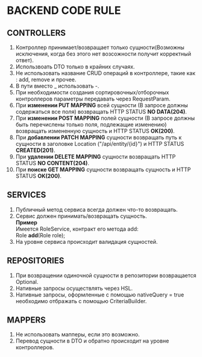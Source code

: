 # BACKEND CODE RULE

## CONTROLLERS

1. Контроллер принимает/возвращает только сущности(Возможны исключения, когда без этого нет возсожности получит корректный ответ).
2. Использвоать DTO только в крайних случаях.
3. Не использовать название CRUD операций в контроллере, такие как : add, remove и прочее.
4. В пути вместо _ использовать -.
5. При необходимости создания сортировочных/отборочных контроллеров параметры передавать через RequestParam.
6. При **изменении PUT MAPPING** всей сущности (В запросе должны содержаться все поля) возвращать HTTP STATUS **NO DATA(204)**.
7. При **изменении POST MAPPING** полей сущности (В запросе должны быть перечислены только поля, подлежащие изменению) возвращать измененную сущность и HTTP STATUS **OK(200)**.
8. При **добавлении PATCH MAPPING** сущности возвращать путь к сущности в заголовке Location ("/api/entity/{id}") и HTTP STATUS **CREATED(201)**.
9. При **удалении DELETE MAPPING** сущности возвращать HTTP STATUS **NO CONTENT(204)**.
10. При **поиске GET MAPPING** сущности возвращать сущность и HTTP STATUS **OK(200)**.

## SERVICES
1. Публичный метод сервиса всегда должен что-то возвращать.
2. Сервис должен принимать/возвращать сущность.   
  **Пример**    
  Имеется RoleService, контракт его метода add:    
  Role **add**(Role role);
3. На уровне сервиса происходит валидация сущностей.

## REPOSITORIES

1. При возвращении одиночной сущности в репозитории возвращается Optional.
2. Нативные запросы осуществлять через HSL.
3. Нативные запросы, оформленные с помощью nativeQuery = true необходимо отбражать с помощью CriteriaBuilder.

## MAPPERS

1. Не использовать мапперы, если это возможно.
2. Перевод сущности в DTO и обратно происходит на уровне контроллеров.
